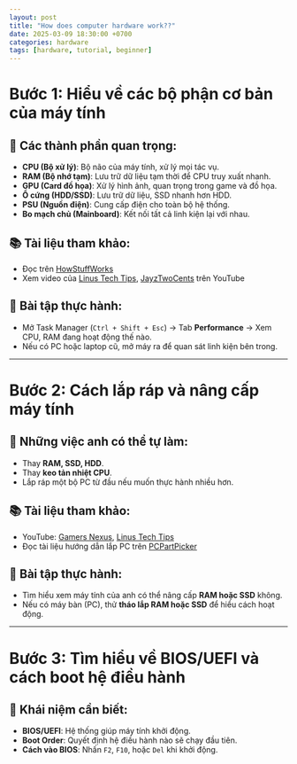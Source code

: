 ```yaml
---
layout: post
title: "How does computer hardware work??"
date: 2025-03-09 18:30:00 +0700
categories: hardware
tags: [hardware, tutorial, beginner]
---
```


# Bước 1: Hiểu về các bộ phận cơ bản của máy tính

## 📌 Các thành phần quan trọng:

- **CPU (Bộ xử lý)**: Bộ não của máy tính, xử lý mọi tác vụ.
- **RAM (Bộ nhớ tạm)**: Lưu trữ dữ liệu tạm thời để CPU truy xuất nhanh.
- **GPU (Card đồ họa)**: Xử lý hình ảnh, quan trọng trong game và đồ họa.
- **Ổ cứng (HDD/SSD)**: Lưu trữ dữ liệu, SSD nhanh hơn HDD.
- **PSU (Nguồn điện)**: Cung cấp điện cho toàn bộ hệ thống.
- **Bo mạch chủ (Mainboard)**: Kết nối tất cả linh kiện lại với nhau.

## 📚 Tài liệu tham khảo:

- Đọc trên [HowStuffWorks](https://www.howstuffworks.com)
- Xem video của [Linus Tech Tips](https://www.youtube.com/user/LinusTechTips), [JayzTwoCents](https://www.youtube.com/user/Jayztwocents) trên YouTube

## 🎯 Bài tập thực hành:

- Mở Task Manager (`Ctrl + Shift + Esc`) → Tab **Performance** → Xem CPU, RAM đang hoạt động thế nào.
- Nếu có PC hoặc laptop cũ, mở máy ra để quan sát linh kiện bên trong.

---

# Bước 2: Cách lắp ráp và nâng cấp máy tính

## 📌 Những việc anh có thể tự làm:

- Thay **RAM, SSD, HDD**.
- Thay **keo tản nhiệt CPU**.
- Lắp ráp một bộ PC từ đầu nếu muốn thực hành nhiều hơn.

## 📚 Tài liệu tham khảo:

- YouTube: [Gamers Nexus](https://www.youtube.com/c/GamersNexus), [Linus Tech Tips](https://www.youtube.com/user/LinusTechTips)
- Đọc tài liệu hướng dẫn lắp PC trên [PCPartPicker](https://pcpartpicker.com/)

## 🎯 Bài tập thực hành:

- Tìm hiểu xem máy tính của anh có thể nâng cấp **RAM hoặc SSD** không.
- Nếu có máy bàn (PC), thử **tháo lắp RAM hoặc SSD** để hiểu cách hoạt động.

---

# Bước 3: Tìm hiểu về BIOS/UEFI và cách boot hệ điều hành

## 📌 Khái niệm cần biết:

- **BIOS/UEFI**: Hệ thống giúp máy tính khởi động.
- **Boot Order**: Quyết định hệ điều hành nào sẽ chạy đầu tiên.
- **Cách vào BIOS**: Nhấn `F2`, `F10`, hoặc `Del` khi khởi động.
